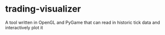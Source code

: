# trading-visualizer
A tool written in OpenGL and PyGame that can read in historic tick data and interactively plot it 
